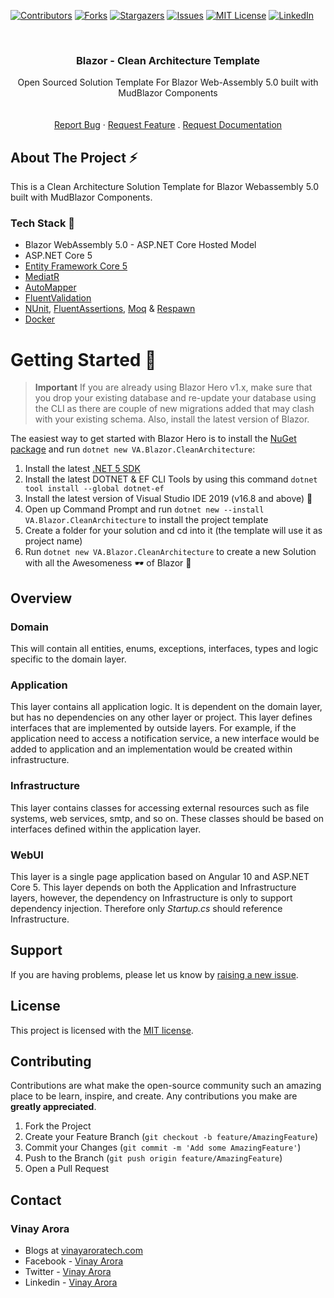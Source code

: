 ﻿<!-- PROJECT SHIELDS -->

[![Contributors][contributors-shield]][contributors-url]
[![Forks][forks-shield]][forks-url]
[![Stargazers][stars-shield]][stars-url]
[![Issues][issues-shield]][issues-url]
[![MIT License][license-shield]][license-url]
[![LinkedIn][linkedin-shield]][linkedin-url]

[contributors-shield]: https://img.shields.io/github/contributors/vinaykarora/BlazorCleanArchitecture.svg?style=flat-square
[contributors-url]: https://github.com/vinaykarora/BlazorCleanArchitecture/graphs/contributors
[forks-shield]: https://img.shields.io/github/forks/vinaykarora/BlazorCleanArchitecture?style=flat-square
[forks-url]: https://github.com/vinaykarora/BlazorCleanArchitecture/network/members
[stars-shield]: https://img.shields.io/github/stars/vinaykarora/BlazorCleanArchitecture.svg?style=flat-square
[stars-url]: https://img.shields.io/github/stars/vinaykarora/BlazorCleanArchitecture?style=flat-square
[issues-shield]: https://img.shields.io/github/issues/vinaykarora/BlazorCleanArchitecture?style=flat-square
[issues-url]: https://github.com/vinaykarora/BlazorCleanArchitecture/issues
[license-shield]: https://img.shields.io/github/license/vinaykarora/BlazorCleanArchitecture?style=flat-square
[license-url]: https://github.com/vinaykarora/BlazorCleanArchitecture/blob/master/LICENSE
[linkedin-shield]: https://img.shields.io/badge/-LinkedIn-black.svg?style=flat-square&logo=linkedin&colorB=555
[linkedin-url]: https://www.linkedin.com/in/vinaykarora/

<!-- PROJECT LOGO -->
<br />
<p align="center">
  <a href="https://github.com/vinaykarora/BlazorCleanArchitecture">
  </a>
  <h3 align="center">Blazor - Clean Architecture Template</h3>
  <p align="center">
    Open Sourced Solution Template For Blazor Web-Assembly 5.0 built with MudBlazor Components
    <br />
    <br />
    <br />
    <a href="https://github.com/vinaykarora/BlazorCleanArchitecture/issues">Report Bug</a>
    ·
    <a href="https://github.com/vinaykarora/BlazorCleanArchitecture/issues">Request Feature</a>
    .
    <a href="https://github.com/vinaykarora/BlazorCleanArchitecture/issues">Request Documentation</a>
  </p>
</p>

## About The Project :zap:

This is a Clean Architecture Solution Template for Blazor Webassembly 5.0 built with MudBlazor Components.

### Tech Stack :muscle:

* Blazor WebAssembly 5.0 - ASP.NET Core Hosted Model
* ASP.NET Core 5
* [Entity Framework Core 5](https://docs.microsoft.com/en-us/ef/core/)
* [MediatR](https://github.com/jbogard/MediatR)
* [AutoMapper](https://automapper.org/)
* [FluentValidation](https://fluentvalidation.net/)
* [NUnit](https://nunit.org/), [FluentAssertions](https://fluentassertions.com/), [Moq](https://github.com/moq) & [Respawn](https://github.com/jbogard/Respawn)
* [Docker](https://www.docker.com/)

# Getting Started 🦸

> **Important**
> If you are already using Blazor Hero v1.x, make sure that you drop your existing database and re-update your database using the CLI as there are couple of new migrations added that may clash with your existing schema. Also, install the latest version of Blazor.

The easiest way to get started with Blazor Hero is to install the [NuGet package](https://www.nuget.org/packages/VA.Blazor.CleanArchitecture/) and run `dotnet new VA.Blazor.CleanArchitecture`:

1. Install the latest [.NET 5 SDK](https://dotnet.microsoft.com/download/dotnet/5.0)
2. Install the latest DOTNET & EF CLI Tools by using this command `dotnet tool install --global dotnet-ef`
3. Install the latest version of Visual Studio IDE 2019 (v16.8 and above) 🚀
4. Open up Command Prompt and run `dotnet new --install VA.Blazor.CleanArchitecture` to install the project template
5. Create a folder for your solution and cd into it (the template will use it as project name)
6. Run `dotnet new VA.Blazor.CleanArchitecture` to create a new Solution with all the Awesomeness 🕶️ of Blazor 🦸

## Overview

### Domain

This will contain all entities, enums, exceptions, interfaces, types and logic specific to the domain layer.

### Application

This layer contains all application logic. It is dependent on the domain layer, but has no dependencies on any other layer or project. This layer defines interfaces that are implemented by outside layers. For example, if the application need to access a notification service, a new interface would be added to application and an implementation would be created within infrastructure.

### Infrastructure

This layer contains classes for accessing external resources such as file systems, web services, smtp, and so on. These classes should be based on interfaces defined within the application layer.

### WebUI

This layer is a single page application based on Angular 10 and ASP.NET Core 5. This layer depends on both the Application and Infrastructure layers, however, the dependency on Infrastructure is only to support dependency injection. Therefore only *Startup.cs* should reference Infrastructure.

## Support

If you are having problems, please let us know by [raising a new issue](https://github.com/vinaykarora/payment-processor/issues/new/choose).

## License

This project is licensed with the [MIT license](LICENSE).

## Contributing

Contributions are what make the open-source community such an amazing place to be learn, inspire, and create. Any contributions you make are **greatly appreciated**.

1. Fork the Project
2. Create your Feature Branch (`git checkout -b feature/AmazingFeature`)
3. Commit your Changes (`git commit -m 'Add some AmazingFeature'`)
4. Push to the Branch (`git push origin feature/AmazingFeature`)
5. Open a Pull Request

## Contact

### Vinay Arora

- Blogs at [vinayaroratech.com](https://www.vinayaroratech.com)
- Facebook - [Vinay Arora](https://www.facebook.com/vinayaroratech/)
- Twitter - [Vinay Arora](https://twitter.com/vinaroar)
- Linkedin - [Vinay Arora](https://www.linkedin.com/in/vinuarora/)

<a href="https://www.buymeacoffee.com/vinayarora" target="_blank"></a>
